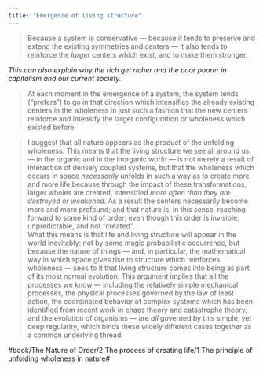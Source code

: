 ```yaml
---
title: "Emergence of living structure"
---
```


> Because a system is conservative — because it tends to preserve and extend the existing symmetries and centers — it also tends to reinforce the *larger* centers which exist, and to make them stronger.  

*This can also explain why the rich get richer and the poor poorer in capitalism and our current society.*

> At each moment in the emergence of a system, the system tends (“prefers”) to go in that direction which intensifies the already existing centers in the wholeness in just such a fashion that the new centers reinforce and intensify the larger configuration or wholeness which existed before.  

> I suggest that all nature appears as the product of the unfolding wholeness. This means that the living structure we see all around us — in the organic and in the inorganic world — is not merely a result of interaction of densely coupled systems, but that the wholeness which occurs in space *necessarily* unfolds in such a way as to create more and more life because through the impact of these transformations, larger wholes are created, intensified *more often than they are destroyed or weakened*. As a result the centers necessarily become more and more profound; and that nature is, in this sense, reaching forward to some kind of order; even though this order is invisible, unpredictable, and not “created”.  
> What this means is that life and living structure will appear in the world inevitably: not by some magic probabilistic occurrence, but because the nature of things — and, in particular, the mathematical way in which space gives rise to structure which reinforces wholeness — sees to it that living structure comes into being as part of its most normal evolution. This argument implies that all the processes we know — including the relatively simple mechanical processes, the physical processes governed by the law of least action, the coordinated behavior of complex systems which has been identified from recent work in chaos theory and catastrophe theory, and the evolution of organisms — are *all* governed by this simple, yet deep regularity, which binds these widely different cases together as a common underlying thread.  

#book/The Nature of Order/2 The process of creating life/1 The principle of unfolding wholeness in nature#